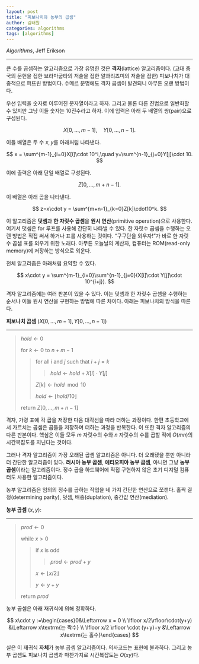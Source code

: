 ```yaml
---
layout: post
title: "피보나치와 농부의 곱셈"
author: 김태원
categories: algorithms
tags: [algorithms]
---
```


*Algorithms*, Jeff Erikson

---

큰 수를 곱셈하는 알고리즘으로 가장 유명한 것은 **격자**(lattice) 알고리즘이다.
(고대 중국의 문헌을 접한 브라마굽타의 저술을 접한 알콰리즈미의 저술을 접한) 피보나치가 대중적으로 퍼뜨린 방법이다. 
수메르 문명에도 격자 곱셈이 발견되니 아무튼 오랜 방법이다.

우선 입력을 숫자로 이루어진 문자열이라고 하자. 
그리고 물론 다른 진법으로 일반화할 수 있지만 그냥 이들 숫자는 10진수라고 하자.
이에 입력은 아래 두 배열의 쌍(pair)으로 구성된다. 

$$
X[0,\ldots, m-1],\quad Y[0,\ldots, n-1].
$$

이들 배열은 두 수 $x,y$를 아래처럼 나타낸다.

$$
x = \sum^{m-1}_{i=0}X[i]\cdot 10^i,\quad y=\sum^{n-1}_{j=0}Y[j]\cdot 10.
$$

이에 출력은 아래 단일 배열로 구성된다.

$$
Z[0,\ldots,m+n-1].
$$

이 배열은 아래 곱을 나타낸다.

$$
z=x\cdot y = \sum^{m+n-1}_{k=0}Z[k]\cdot10^k.
$$

이 알고리즘은 **덧셈**과 **한 자릿수 곱셈**을 **원시 연산**(primitive operation)으로 사용한다.
여기서 덧셈은 for 루프를 사용해 간단히 나타낼 수 있다.
한 자릿수 곱셈을 수행하는 오랜 방법은 직접 써서 하거나 표를 사용하는 것이다.
<q>구구단을 외우자!</q>가 바로 한 자릿수 곱셈 표를 외우기 위한 노래다. 
아무튼 오늘날의 계산자, 컴퓨터는 ROM(read-only memory)에 저장하는 방식으로 외운다. 

전체 알고리즘은 아래처럼 요약할 수 있다.

$$
x\cdot y = \sum^{m-1}_{i=0}\sum^{n-1}_{j=0}(X[i]\cdot Y[j]\cdot 10^{i+j}).
$$

격자 알고리즘에는 여러 판본이 있을 수 있다. 
이는 덧셈과 한 자릿수 곱셈을 수행하는 순서나 이들 원시 연산을 구현하는 방법에 따른 차이다. 
아래는 피보나치의 방식을 따른다. 

**피보나치 곱셈** $(X[0,\ldots,m-1],Y[0,\ldots,n-1])$

---
> $hold \leftarrow 0$ 
>
> for $k\leftarrow 0$ to $n+m-1$
>> for all $i$ and $j$ such that $i+j=k$
>>> $hold \leftarrow hold+X[i]\cdot Y[j]$
>>
>> $Z[k]\leftarrow hold\mod 10$
>> 
>> $hold \leftarrow \lfloor hold/10 \rfloor$
>
> return $Z[0,\ldots,m+n-1]$

격자, 가령 표에 각 곱을 저장한 다음 대각선을 따라 더하는 과정이다.
한편 초등학교에서 가르치는 곱셈은 곱들을 저장하며 더하는 과정을 반복한다.
이 또한 격자 알고리즘의 다른 판본이다. 
핵심은 이들 모두 $m$ 자릿수의 수와 $n$ 자릿수의 수를 곱할 적에 $O(mn)$의 시간복잡도를 지닌다는 것이다.

그러나 격자 알고리즘이 가장 오래된 곱셈 알고리즘은 아니다.
더 오래됐을 뿐만 아니라 더 간단한 알고리즘이 있다.
**러시아 농부 곱셈**, **에티오피아 농부 곱셈**, 아니면 그냥 **농부 곱셈**이라는 알고리즘이다.
정수 곱을 하드웨어에 직접 구현하지 않은 초기 디지털 컴퓨터도 사용한 알고리즘이다. 

농부 알고리즘은 임의의 정수를 곱하는 작업을 네 가지 간단한 연산으로 쪼갠다. 
홀짝 결정(determining parity), 덧셈, 배증(duplation), 중간값 연산(mediation). 

**농부 곱셈** $(x,y)$:

---
> $prod\leftarrow 0$
>
> while $x>0$
>> if $x$ is odd
>>> $prod\leftarrow prod + y$
>>
>> $x\leftarrow\lfloor x / 2\rfloor$
>>
>> $y\leftarrow y + y$
>
> return $prod$

농부 곱셈은 아래 재귀식에 의해 정확하다. 

$$
x\cdot y :=\begin{cases}0&\Leftarrow x = 0 \\ \lfloor x/2\rfloor\cdot(y+y) &\Leftarrow x\textrm{는 짝수} \\ \lfloor x/2 \rfloor \cdot (y+y)+y &\Leftarrow x\textrm{는 홀수}\end{cases}
$$

실은 이 재귀식 **자체**가 농부 곱셈 알고리즘이다.
의사코드는 표현에 불과하다. 
그리고 농부 곱셈도 피보나치 곱셈과 마찬가지로 시간복잡도는 $O(xy)$다. 
